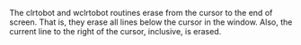 The clrtobot and wclrtobot routines erase from the cursor to the end of screen. That is, they erase all lines below the cursor in the window. Also, the current line to the right of the cursor, inclusive, is erased.
